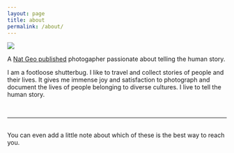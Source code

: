 ```yaml
---
layout: page
title: about
permalink: /about/
---
```


<img class="col one right" src="img/prof_pic.jpg">

<br/>
<p>
A <a href='http://yourshot.nationalgeographic.com/profile/604535/#awards' target = '_blank'>Nat Geo published</a> photogapher passionate about telling the human story.
</p>
<p>
I am a footloose shutterbug. I like to travel and collect stories of people and their lives. It gives me immense joy and satisfaction to photograph and document the lives of people belonging to diverse cultures. I live to tell the human story.
</p>



<br/>
<hr/>
<br/>
<span class="contacticon center">
	<!-- <a href="mailto:you@example.com"><i class="fa fa-envelope-square"></i></a> -->
	<!-- <a href="https://github.com" target="_blank"><i class="fa fa-github-square"></i></a> -->
	<a href="https://in.linkedin.com/in/shantanusaha" target="_blank"><i class="fa fa-linkedin-square"></i></a>
	<a href="http://yourshot.nationalgeographic.com/profile/604535/" target="_blank"><i class="fa fa-camera-retro"></i></a>
	<a href="https://instagram.com/storytellers.s" target="_blank"><i class="fa fa-instagram"></i></a>
</span>

<div class="col three caption">
	You can even add a little note about which of these is the best way to reach you.
</div>

